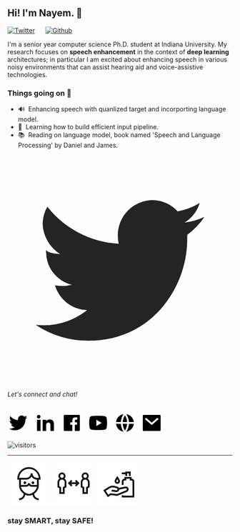 ## Hi! I'm Nayem. 👋


[![Twitter](https://img.shields.io/twitter/follow/i_Nayem?style=social&label=%20%40i_Nayem)](https://twitter.com/i_Nayem) &nbsp;&nbsp;&nbsp;&nbsp;
[![Github](https://img.shields.io/github/followers/nayem?style=social&label=%20%40nayem)](https://github.com/nayem)

I'm a senior year computer science Ph.D. student at Indiana University. My research focuses on **speech enhancement** in the context of **deep learning** architectures; in particular I am excited about enhancing speech in various noisy environments that can assist hearing aid and voice-assistive technologies. 


### Things going on 🎃

- 🔊 &nbsp;Enhancing speech with quanlized target and incorporting language model.
- 🌱 &nbsp;Learning how to build efficient input pipeline.
- 📚 &nbsp;Reading on language model, book named 'Speech and Language Processing' by Daniel and James.


<svg id="Layer_1" data-name="Layer 1" xmlns="http://www.w3.org/2000/svg" viewBox="0 0 40 40"><g id="Twitter"><path d="M35,11a12.08,12.08,0,0,1-3.54,1,6.31,6.31,0,0,0,2.71-3.49A12.11,12.11,0,0,1,30.26,10a6.08,6.08,0,0,0-4.49-2,6.24,6.24,0,0,0-6.16,6.31,6.51,6.51,0,0,0,.16,1.44A17.34,17.34,0,0,1,7.08,9.16a6.42,6.42,0,0,0-.83,3.17,6.67,6.67,0,0,0,3.07,5.25c-1,0-2.45-.32-2.45-.79v.08a6,6,0,0,0,4.6,6.19,7.38,7.38,0,0,1-1.79.22,6.8,6.8,0,0,1-1.24-.12,6.14,6.14,0,0,0,5.71,4.39,12.24,12.24,0,0,1-7.67,2.7A12.82,12.82,0,0,1,5,30.17,17.13,17.13,0,0,0,14.43,33c11.33,0,17.52-9.62,17.52-18,0-.27,0-.55,0-.82A12.64,12.64,0,0,0,35,11Z" fill="#242424"/></g></svg>
###### Let's connect and chat!


[![twitter](/images/twitter-fill.svg)](https://twitter.com/i_Nayem)&nbsp;&nbsp;
[![Linkedin](/images/linkedin-fill.svg)](https://linkedin.com/in/knayem/)&nbsp;&nbsp;
[![facebook](/images/facebook-box-fill.svg)](https://facebook.com/km.nayem)&nbsp;&nbsp;
[![youtube](/images/youtube-fill.svg)](https://youtube.com/channel/UCKM68KMhgSCqfM3NLqfOxWA)&nbsp;&nbsp;
[![website](/images/global-fill.svg)](https://sites.google.com/site/khanokarmdnayem/)&nbsp;&nbsp;
[![mailto](/images/mail-fill.svg)](mailto:knayem@iu.edu?subject=[GitHub]%20Hi%20there!)

![visitors](https://visitor-badge.glitch.me/badge?page_id=readme.md)

---
![mask](/images/face%20mask.svg) ![distance](/images/social%20distancing%2002.svg) ![wash](/images/wash%20hands.svg)
### stay SMART, stay SAFE! 


<!--
**nayem/nayem** is a ✨ _special_ ✨ repository because its `README.md` (this file) appears on your GitHub profile.

Here are some ideas to get you started:

- 🔭 I’m currently working on ...
- 🌱 I’m currently learning ...
- 👯 I’m looking to collaborate on ...
- 🤔 I’m looking for help with ...
- 💬 Ask me about ...
- 📫 How to reach me: ...
- 😄 Pronouns: ...
- ⚡ Fun fact: ...
-->
